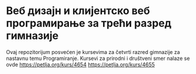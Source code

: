# Веб дизајн и клијентско веб програмирање за трећи разред гимназије

Ovaj repozitorijum posvećen je kursevima za četvrti razred gimnazije za nastavnu temu Programiranje. Kursevi za prirodni i društveni smer nalaze se ovde https://petlja.org/kurs/4654  https://petlja.org/kurs/4655